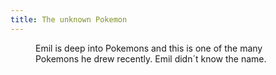 ```yaml
---
title: The unknown Pokemon
---
```

<figure>
<img src="/img/emil-drawing/IMG_3466.jpg" alt="">
<figcaption>Emil is deep into Pokemons and this is one of the many Pokemons he drew recently. Emil didn´t know the name.</figcaption>
</figure>